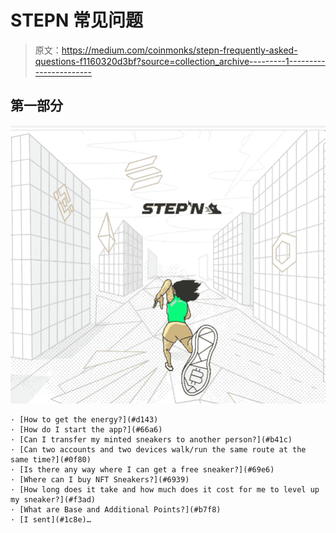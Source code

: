 # STEPN 常见问题

> 原文：<https://medium.com/coinmonks/stepn-frequently-asked-questions-f1160320d3bf?source=collection_archive---------1----------------------->

## 第一部分

![](img/cfcf9cc12ae9d4ffdc22ef0fdc5abdb2.png)

```
· [How to get the energy?](#d143)
· [How do I start the app?](#66a6)
· [Can I transfer my minted sneakers to another person?](#b41c)
· [Can two accounts and two devices walk/run the same route at the same time?](#0f80)
· [Is there any way where I can get a free sneaker?](#69e6)
· [Where can I buy NFT Sneakers?](#6939)
· [How long does it take and how much does it cost for me to level up my sneaker?](#f3ad)
· [What are Base and Additional Points?](#b7f8)
· [I sent](#1c8e)…
```